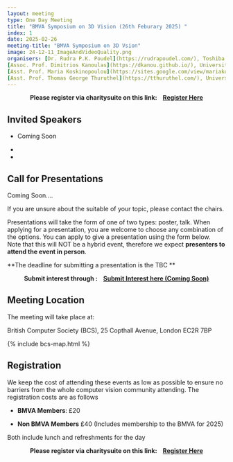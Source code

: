 ```yaml
---
layout: meeting
type: One Day Meeting
title: "BMVA Symposium on 3D Vision (26th Feburary 2025) "
index: 1
date: 2025-02-26
meeting-title: "BMVA Symposium on 3D Vsion"
image: 24-12-11_ImageAndVideoQuality.png
organisers: [Dr. Rudra P.K. Poudel](https://rudrapoudel.com/), Toshiba Europe Ltd, [rudra.poudel@gmail.com](udra.poudel@gmail.com), 
[Assoc. Prof. Dimitrios Kanoulas](https://dkanou.github.io/), University College London, [d.kanoulas@ucl.ac.uk]d.kanoulas@ucl.ac.uk),  
[Asst. Prof. Maria Koskinopoulou](https://sites.google.com/view/mariakoskinopoulou/), Heriot-Watt University, [M.Koskinopoulou@hw.ac.uk](M.Koskinopoulou@hw.ac.uk)
[Asst. Prof. Thomas George Thuruthel](https://tthuruthel.com/), University College London, [t.thuruthel@ucl.ac.uk](t.thuruthel@ucl.ac.uk)
---
```



<div class="alert mt-3 alert-info" style="text-align:center;">
<span><strong>Please register via charitysuite on this link: &nbsp;&nbsp;
<a class="btn btn-warning" role="button" href="https://bmva.charitysuite.com/events/dw2mpco8">Register Here</a></strong></span>
</div>

## Invited Speakers

* Coming Soon

*

*


## Call for Presentations

Coming Soon....
	

If you are unsure about the suitable of your topic, please contact the chairs.

Presentations will take the form of one of two types: poster, talk. When applying for a presentation, you are welcome to choose any combination of the options. You can apply to give a presentation using the form below.  Note that this will NOT be a hybrid event, therefore we expect **presenters to attend the event in person**.

**The deadline for submitting a presentation is the TBC **


<div class="alert mt-3 alert-info" style="text-align:center;">
<span><strong>Submit interest through : &nbsp;&nbsp;
<a class="btn btn-warning" role="button" href="http://tinyurl.com/bmvatrustworthyddg">Submit Interest here (Coming Soon)</a></strong></span>
</div>

## Meeting Location

The meeting will take place at:

British Computer Society (BCS), 25 Copthall Avenue, London EC2R 7BP

{% include bcs-map.html %}

## Registration

We keep the cost of attending these events as low as possible to ensure no barriers from the whole computer vision community attending. 
The registration costs are as follows 
- **BMVA Members**:  £20

- **Non BMVA Members**   £40 (Includes membership to the BMVA for 2025)

Both include lunch and refreshments for the day


<div class="alert mt-3 alert-info" style="text-align:center;">
<span><strong>Please register via charitysuite on this link: &nbsp;&nbsp;
<a class="btn btn-warning" role="button" href="https://bmva.charitysuite.com/events/dw2mpco8">Register Here</a></strong></span>
</div>




